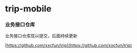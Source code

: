 # trip-mobile

### 业务接口仓库

业务接口仓库现以提交，后面持续更新

[https://github.com/xxcfun/trip](https://github.com/xxcfun/trip)
